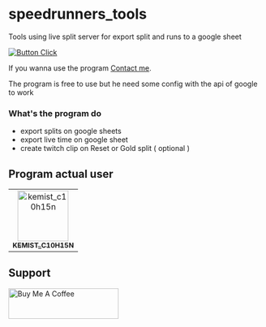 # speedrunners_tools
Tools using live split server for export split and runs to a google sheet

[![Button Click]][Link] 

If you wanna use the program [Contact me](mailto:lacremedore@gmail.com?subject=[GitHub]%20-%20Taking%20Contact).


The program is free to use but he need some config with the api of google to work

### What's the program do
- export splits on google sheets
- export live time on google sheet
- create twitch clip on Reset or Gold split ( optional )

## Program actual user

<!-- readme: contributors -start -->
<table>
<tr>
    <td align="center">
        <a href="https://www.twitch.tv/kemist_c10h15n">
            <img src="https://static-cdn.jtvnw.net/jtv_user_pictures/f4593f43-9479-4707-bcfb-3f57ed69fb37-profile_image-300x300.png" width="100;" alt="kemist_c10h15n"/>
            <br />
            <sub><b>KEMIST_C10H15N</b></sub>
        </a>
    </td>
</tr>
</table>
<!-- readme: contributors -end -->

## Support
<a href="https://www.buymeacoffee.com/LaCreme" target="_blank"><img src="https://cdn.buymeacoffee.com/buttons/v2/default-yellow.png" alt="Buy Me A Coffee" style="height: 60px !important;width: 217px !important;" ></a>


[Button Click]: https://img.shields.io/badge/DOWNLOAD!-37a779?style=for-the-badge
[Link]: # 'https://github.com/matteo0158/speedrunners_tools/releases/tag/2.1.0'

